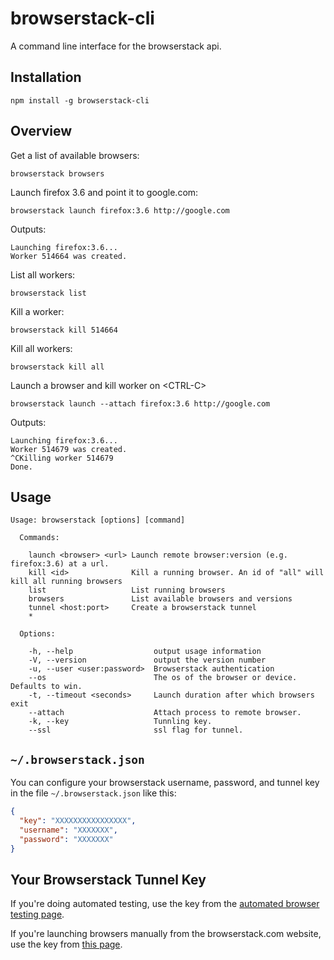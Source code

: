 browserstack-cli
================

A command line interface for the browserstack api.

## Installation

```npm install -g browserstack-cli```

## Overview

Get a list of available browsers:

```browserstack browsers```

Launch firefox 3.6 and point it to google.com:

```browserstack launch firefox:3.6 http://google.com```

Outputs:

```
Launching firefox:3.6...
Worker 514664 was created.
```

List all workers:

```browserstack list```

Kill a worker:

```browserstack kill 514664```

Kill all workers:

```browserstack kill all```


Launch a browser and kill worker on \<CTRL-C\>

```browserstack launch --attach firefox:3.6 http://google.com```

Outputs:

```
Launching firefox:3.6...
Worker 514679 was created.
^CKilling worker 514679
Done.
```

## Usage

```
Usage: browserstack [options] [command]

  Commands:

    launch <browser> <url> Launch remote browser:version (e.g. firefox:3.6) at a url.
    kill <id>              Kill a running browser. An id of "all" will kill all running browsers
    list                   List running browsers
    browsers               List available browsers and versions
    tunnel <host:port>     Create a browserstack tunnel
    *

  Options:

    -h, --help                  output usage information
    -V, --version               output the version number
    -u, --user <user:password>  Browserstack authentication
    --os                        The os of the browser or device. Defaults to win.
    -t, --timeout <seconds>     Launch duration after which browsers exit
    --attach                    Attach process to remote browser.
    -k, --key                   Tunnling key.
    --ssl                       ssl flag for tunnel.
```

## ```~/.browserstack.json```

You can configure your browserstack username, password, and tunnel key in the file ```~/.browserstack.json``` like this:

```json
{
  "key": "XXXXXXXXXXXXXXXX",
  "username": "XXXXXXX",
  "password": "XXXXXXX"
}
```

## Your Browserstack Tunnel Key
If you're doing automated testing, use the key from the [automated browser testing page](http://www.browserstack.com/automated-browser-testing-api).

If you're launching browsers manually from the browserstack.com website, use the key from [this page](http://www.browserstack.com/local-testing#cmd-tunnel).

